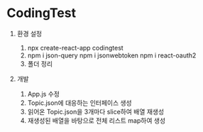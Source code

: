 # CodingTest

1. 환경 설정
   1. npx create-react-app codingtest
   2. npm i json-query
       npm i jsonwebtoken
       npm i react-oauth2
   3. 폴더 정리

2. 개발
   1. App.js 수정
   2. Topic.json에 대응하는 인터페이스 생성
   3. 읽어온 Topic.json을 3개마다 slice하여 배열 재생성
   4. 재생성된 배열을 바탕으로 전체 리스트 map하여 생성